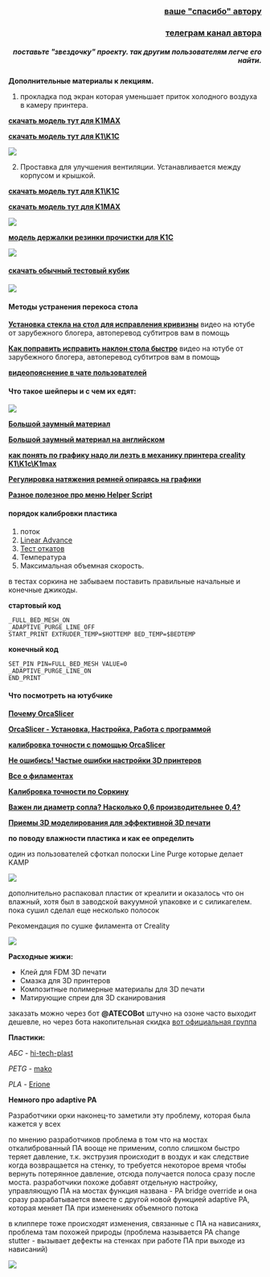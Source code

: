 <h3 align="right"><a href="https://www.tinkoff.ru/rm/yakovleva.irina203/51ZSr71845" target="_blank">ваше "спасибо" автору</a></h3>
<h3 align="right"><a href="https://t.me/tombraider2006" target="_blank">телеграм канал автора</a></h3>
<h5 align="right">поставьте "звездочку" проекту. так другим пользователям легче его найти.</h5>



**Дополнительные материалы к лекциям.**



1. прокладка под экран которая уменьшает приток холодного воздуха в камеру принтера. 

[**скачать модель тут для K1MAX**](https://www.printables.com/model/553930-creality-k1-max-door-cover)

[**скачать модель тут для K1\K1C**](https://t.me/crealityK1rus/16778/293569)

![](prokladka.jpg)



2. Проставка для улучшения вентиляции. Устанавливается между корпусом и крышкой.

[**скачать модель тут для K1\K1C**](https://www.printables.com/model/525295-jc-creality-k1-hinged-lid-riser)

[**скачать модель тут для K1MAX**](https://t.me/crealityK1rus/16778/109114)

![](raizerKMAX.jpg)


[**модель держалки резинки прочистки для K1C**](https://t.me/crealityK1rus/16778/217607)


![](rezin.jpg)



#### [**скачать обычный тестовый кубик**](Cube.stl)
![](cube.jpg)


#### Методы устранения перекоса стола

[**Установка стекла на стол для исправления кривизны**](https://www.youtube.com/watch?v=6vU0u630IjU&t=867s&ab_channel=ZeroDotCMD) видео на ютубе от зарубежного блогера, автоперевод субтитров вам в помощь 

[**Как поправить исправить наклон стола быстро**](https://www.youtube.com/watch?v=S2d_9Ysz-Q8&ab_channel=ZeroDotCMD) видео на ютубе от зарубежного блогера, автоперевод субтитров вам в помощь 

[**видеопояснение в чате пользователей**](https://t.me/crealityK1rus/152020/451660)

 #### Что такое шейперы и с чем их едят:

![](shaper.jpg)

[**Большой заумный материал**](https://github.com/Tombraider2006/klipperFB6/tree/main/accel_graph)

[**Большой заумный материал на английском**](https://github.com/Frix-x/klippain-shaketune/blob/main/docs/macros/axes_shaper_calibrations.md)

[**как понять по графику надо ли лезть в механику принтера creality K1\K1c\K1max**](/shaper/readme.md)


[**Регулировка натяжения ремней опираясь на графики**](/random/belts/readme.md)

[**Разное полезное про меню Helper Script**](/random/menu.md)

#### порядок калибровки пластика
1. поток
2. [Linear Advance](https://k3d.tech/calibrations/la/calibrator/)
3. [Тест откатов](https://k3d.tech/calibrations/retractions/calibrator/)
4. Температура
5. Максимальная объемная скорость.

в тестах соркина не забываем поставить правильные начальные и конечные джикоды.

**стартовый код**

```
_FULL_BED_MESH_ON
_ADAPTIVE_PURGE_LINE_OFF
START_PRINT EXTRUDER_TEMP=$HOTTEMP BED_TEMP=$BEDTEMP

```
**конечный код**

```
SET_PIN PIN=FULL_BED_MESH VALUE=0
_ADAPTIVE_PURGE_LINE_ON
END_PRINT

```


#### Что посмотреть на ютубчике

[**Почему OrcaSlicer**](https://youtu.be/0TzEFStKH90?si=3XKylqedC36pHxEK)

[**OrcaSlicer - Установка, Настройка, Работа с программой**](https://youtu.be/LeLj5oCacak?si=SBsEC19GKPhX8TuF)

[**калибровка точности с помощью OrcaSlicer**](https://youtu.be/xzC4Fdf7mDU?si=dvUSbCUAnS6y5BpE)

[**Не ошибись! Частые ошибки настройки 3D принтеров**](https://youtu.be/3qv3-SMg5xY?si=traAK1FHAlSTLU77)


[**Все о филаментах**](https://www.youtube.com/watch?v=CzgOCkJbcxE)

[**Калибровка точности по Соркину**](https://youtu.be/6seFEWIGTtU?si=9I6r6bh5QEWTt1Us)

[**Важен ли диаметр сопла? Насколько 0,6 производительнее 0,4?**](https://youtu.be/sNIYDhxbMe4?si=B41wK4Hl-1oPrVQ_)


[**Приемы 3D моделирования для эффективной 3D печати**](https://youtu.be/64Ce6Of0N2Q?si=uoQyqhyEkVIPD1hb)


**по поводу влажности пластика и как ее определить**

один из пользователей  сфоткал полоски Line Purge которые делает KAMP

![](sushka1.jpg)

дополнительно распаковал пластик от креалити и оказалось что он влажный, хотя был в заводской вакуумной упаковке и с силикагелем. пока сушил сделал еще несколько полосок

Рекомендация по сушке филамента от Creality

![](sushka2.jpg)


**Расходные жижи:**
- Клей для FDM 3D печати
- Смазка для 3D принтеров
- Композитные полимерные материалы для 3D печати
- Матирующие спреи для 3D сканирования

 заказать можно через бот **@ATECOBot** штучно на озоне часто выходит дешевле, но через бота накопительная скидка [вот официальная группа](https://t.me/atecoru)

 **Пластики:**
 
 *АБС* - [hi-tech-plast](https://www.ozon.ru/category/plastik-dlya-3d-printera-15794/hi-tech-plast-87286623/)
 
 *PETG* - [mako](https://www.ozon.ru/brand/mako-100524697/)

 *PLA* - [Erione](https://www.ozon.ru/category/plastik-dlya-3d-printera-15794/eryone-100430904/) 

**Немного про adaptive PA**

Разработчики орки наконец-то заметили эту проблему, которая была кажется у всех

по мнению разработчиков проблема в том что на мостах откалиброванный ПА вооще не применим, сопло слишком быстро теряет давление, т.к. экструзия происходит в воздух и как следствие когда возвращается на стенку, то требуется некоторое время чтобы вернуть потерянное давление, отсюда получается полоса сразу после моста.
разработчики похоже добавят отдельную настройку, управляющую ПА на мостах
функция названа - PA bridge override и она сразу разрабатывается вместе с другой новой функцией adaptive PA, которая меняет ПА при изменениях объемного потока

в клиппере тоже происходят изменения, связанные с ПА на нависаниях, проблема там похожей природы (проблема называется PA change stutter - вызывает дефекты на стенках при работе ПА при выходе из нависаний)

![](adaptive_pa.jpg)





